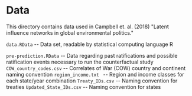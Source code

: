 # Data
This directory contains data used in Campbell et. al. (2018) "Latent influence networks in global environmental politics."


`data.RData`  --  Data set, readable by statistical computing language R

`pre-prediction.RData`  --  Data regarding past ratifications and possible ratification events necessary to run the counterfactual study
`COW_country_codes.csv`  --  Correlates of War (COW) country and continent naming convention
`region_income.txt ` --  Region and income classes for each state/year combination
`Treaty_IDs.csv`  --  Naming convention for treaties
`Updated_State_IDs.csv`  --  Naming convention for states
